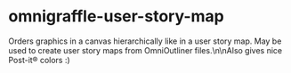 # omnigraffle-user-story-map
Orders graphics in a canvas hierarchically like in a user story map. May be used to create user story maps from OmniOutliner files.\n\nAlso gives nice Post-it® colors :)
